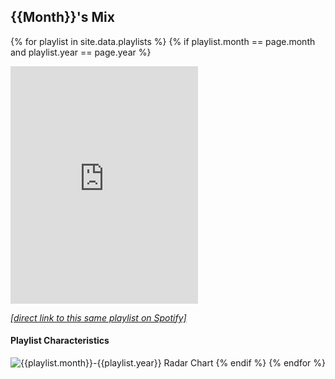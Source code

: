 
## {{Month}}'s Mix
{% for playlist in site.data.playlists %}
    {% if playlist.month == page.month and playlist.year == page.year %}

<iframe src="https://open.spotify.com/embed/playlist/{{playlist.playlistID}}" width="300" height="380" frameborder="0" allowtransparency="true" allow="encrypted-media"></iframe>

[_[direct link to this same playlist on Spotify]_](https://open.spotify.com/playlist/{{playlist.playlistID}}?si=GpSW_X-NRZG97Jx_NCPm3Q)

#### Playlist Characteristics


![{{playlist.month}}-{{playlist.year}} Radar Chart]({{playlist.image_loc}})
    {% endif %}
{% endfor %}
